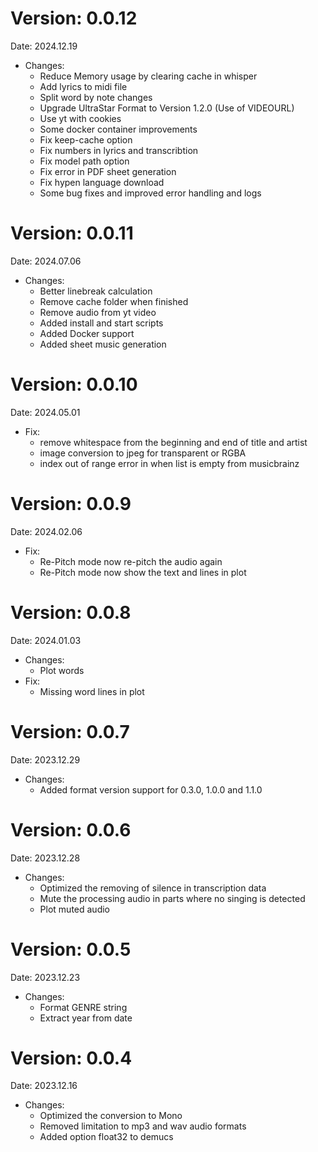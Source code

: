 # Version: 0.0.12
Date: 2024.12.19
- Changes:
  - Reduce Memory usage by clearing cache in whisper
  - Add lyrics to midi file
  - Split word by note changes
  - Upgrade UltraStar Format to Version 1.2.0 (Use of VIDEOURL)
  - Use yt with cookies
  - Some docker container improvements
  - Fix keep-cache option
  - Fix numbers in lyrics and transcribtion
  - Fix model path option
  - Fix error in PDF sheet generation
  - Fix hypen language download
  - Some bug fixes and improved error handling and logs

# Version: 0.0.11
Date: 2024.07.06
- Changes:
  - Better linebreak calculation
  - Remove cache folder when finished
  - Remove audio from yt video
  - Added install and start scripts
  - Added Docker support
  - Added sheet music generation

# Version: 0.0.10
Date: 2024.05.01
- Fix:
  - remove whitespace from the beginning and end of title and artist
  - image conversion to jpeg for transparent or RGBA
  - index out of range error in when list is empty from musicbrainz

# Version: 0.0.9
Date: 2024.02.06
- Fix:
  - Re-Pitch mode now re-pitch the audio again
  - Re-Pitch mode now show the text and lines in plot

# Version: 0.0.8
Date: 2024.01.03
- Changes:
  - Plot words
- Fix:
  - Missing word lines in plot

# Version: 0.0.7
Date: 2023.12.29
- Changes:
  - Added format version support for 0.3.0, 1.0.0 and 1.1.0

# Version: 0.0.6
Date: 2023.12.28
- Changes:
  - Optimized the removing of silence in transcription data
  - Mute the processing audio in parts where no singing is detected
  - Plot muted audio

# Version: 0.0.5
Date: 2023.12.23
- Changes:
  - Format GENRE string
  - Extract year from date

# Version: 0.0.4
Date: 2023.12.16
- Changes:
  - Optimized the conversion to Mono
  - Removed limitation to mp3 and wav audio formats
  - Added option float32 to demucs